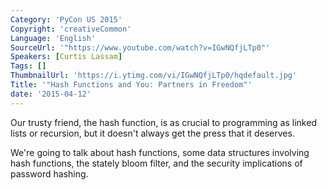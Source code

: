 ```yaml
---
Category: 'PyCon US 2015'
Copyright: 'creativeCommon'
Language: 'English'
SourceUrl: '"https://www.youtube.com/watch?v=IGwNQfjLTp0"'
Speakers: [Curtis Lassam]
Tags: []
ThumbnailUrl: 'https://i.ytimg.com/vi/IGwNQfjLTp0/hqdefault.jpg'
Title: '"Hash Functions and You: Partners in Freedom"'
date: '2015-04-12'
---
```

Our trusty friend, the hash function, is as crucial to programming as linked lists or recursion, but it doesn't always get the press that it deserves. 

We're going to talk about hash functions, some data structures involving hash functions, the stately bloom filter, and the security implications of password hashing. 

